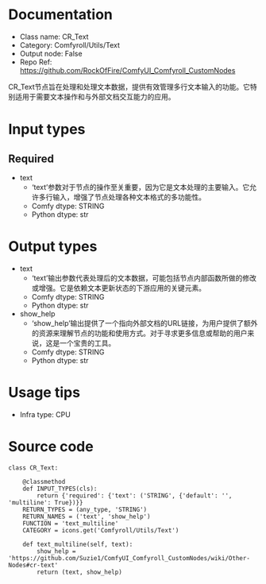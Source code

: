 # Documentation
- Class name: CR_Text
- Category: Comfyroll/Utils/Text
- Output node: False
- Repo Ref: https://github.com/RockOfFire/ComfyUI_Comfyroll_CustomNodes

CR_Text节点旨在处理和处理文本数据，提供有效管理多行文本输入的功能。它特别适用于需要文本操作和与外部文档交互能力的应用。

# Input types
## Required
- text
    - ‘text’参数对于节点的操作至关重要，因为它是文本处理的主要输入。它允许多行输入，增强了节点处理各种文本格式的多功能性。
    - Comfy dtype: STRING
    - Python dtype: str

# Output types
- text
    - ‘text’输出参数代表处理后的文本数据，可能包括节点内部函数所做的修改或增强。它是依赖文本更新状态的下游应用的关键元素。
    - Comfy dtype: STRING
    - Python dtype: str
- show_help
    - ‘show_help’输出提供了一个指向外部文档的URL链接，为用户提供了额外的资源来理解节点的功能和使用方式。对于寻求更多信息或帮助的用户来说，这是一个宝贵的工具。
    - Comfy dtype: STRING
    - Python dtype: str

# Usage tips
- Infra type: CPU

# Source code
```
class CR_Text:

    @classmethod
    def INPUT_TYPES(cls):
        return {'required': {'text': ('STRING', {'default': '', 'multiline': True})}}
    RETURN_TYPES = (any_type, 'STRING')
    RETURN_NAMES = ('text', 'show_help')
    FUNCTION = 'text_multiline'
    CATEGORY = icons.get('Comfyroll/Utils/Text')

    def text_multiline(self, text):
        show_help = 'https://github.com/Suzie1/ComfyUI_Comfyroll_CustomNodes/wiki/Other-Nodes#cr-text'
        return (text, show_help)
```